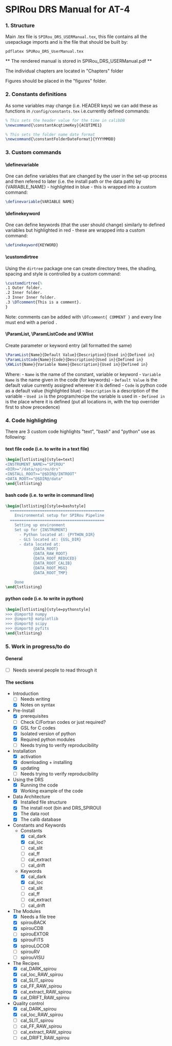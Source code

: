 # SPIRou DRS Manual for AT-4

### 1. Structure

Main .tex file is `SPIRou_DRS_USERManual.tex`, this file contains all the usepackage imports and is the file that should be built by:

`pdflatex SPURou_DRS_UserManual.tex`

** The rendered manual is stored in SPIRou_DRS_USERManual.pdf **

The individual chapters are located in "Chapters" folder

Figures should be placed in the "figures" folder.

### 2. Constants definitions

As some variables may change (i.e. HEADER keys) we can add these as functions in `/config/constants.tex` i.e.currently defined commands:

```tex
% This sets the header value for the time in calibDB
\newcommand{\constantAcqtimeKey}{ACQTIME1}

% This sets the folder name date format
\newcommand{\constantFolderDateFormat}{YYYYMMDD}

```

### 3. Custom commands

#### \definevariable
One can define variables that are changed by the user in the set-up process and then refered to later (i.e. the install path or the data path) by {VARIABLE_NAME} - highlighted in blue - this is wrapped into a custom command:
```tex
\definevariable{VARIABLE NAME}
```

#### \definekeyword
One can define keywords (that the user should change) similarly to defined variables but highlighted in red - these are wrapped into a custom command:
```tex
\definekeyword{KEYWORD}
```

#### \customdirtree
Using the `dirtree` package one can create directory trees, the shading, spacing and style is controlled by a custom command:
```tex
\customdirtree{%
.1 Outer folder.
.2 Inner folder.
.3 Inner Inner folder.
.3 \DTcomment{This is a comment}.
}
```
Note: comments can be added with `\DTcomment{ COMMENT }` and every line must end with a period `.`

#### \ParamList, \ParamListCode and \KWlist

Create parameter or keyword entry (all formatted the same)
```tex
\ParamList{Name}{Default Value}{Description}{Used in}{Defined in}
\ParamListCode{Name}{Code}{Description}{Used in}{Defined in}
\KWList{Name}{Variable Name}{Description}{Used in}{Defined in}
```

Where:
    - `Name` is the name of the constant, variable or keyword
    - `Variable Name` is the name given in the code (for keywords)
    - `Default Value` is the default value currently assigned wherever it is defined
    - `Code` is python code as a default value (highlighted blue)
    - `Description` is a description of the variable
    - `Used in` is the program/recipe the variable is used in
    - `Defined in` is the place where it is defined (put all locations in, with the top overrider first to show precedence)

### 4. Code highlighting

There are 3 custom code highlights "text", "bash" and "python" use as following:

#### text file code (i.e. to write in a text file)
```tex
\begin{lstlisting}[style=text]
<INSTRUMENT_NAME>="SPIROU"
<DIR>="/data/spirou/drs"
<INSTALL_ROOT>="@$DIR@/INTROOT"
<DATA_ROOT>="@$DIR@/data"
\end{lstlisting}
```

#### bash code (i.e. to write in command line)
```tex
\begin{lstlisting}[style=bashstyle]
  =========================================
    Environmental setup for SPIRou Pipeline
  =========================================
    Setting up environment
    Set up for {INSTRUMENT}
      - Python located at: {PYTHON_DIR}
      - GLS located at: {GSL_DIR}
      - data located at:
            {DATA_ROOT}
            {DATA_RAW_ROOT}
            {DATA_ROOT_REDUCED}
            {DATA_ROOT_CALIB}
            {DATA_ROOT_MSG}
            {DATA_ROOT_TMP}

    Done
\end{lstlisting}
```

#### python code (i.e. to write in python)
```tex
\begin{lstlisting}[style=pythonstyle]
>>> @import@ numpy
>>> @import@ matplotlib
>>> @import@ scipy
>>> @import@ pyfits
\end{lstlisting}
```

### 5. Work in progress/to do

#### General
- [ ] Needs several people to read through it

#### The sections
- Introduction
    - [ ] Needs writing
    - [x] Notes on syntax
- Pre-Install
    - [x] prerequisites
    - [ ] Check C/Fortran codes or just required?
    - [x] GSL for C codes
    - [x] Isolated version of python
    - [x] Required python modules
    - [ ] Needs trying to verify reproducibility
- Installation
    - [x] activation
    - [x] downloading + installing
    - [x] updating
    - [ ] Needs trying to verify reproducibility
- Using the DRS
    - [x] Running the code
    - [x] Working example of the code
- Data Architecture
    - [x] Installed file structure
    - [x] The install root (bin and DRS_SPIROU)
    - [x] The data root
    - [x] The calib database
- Constants and Keywords
    - Constants
        - [x] cal_dark
        - [x] cal_loc
        - [ ] cal_slit
        - [ ] cal_ff
        - [ ] cal_extract
        - [ ] cal_drift
    - Keywords
        - [x] cal_dark
        - [x] cal_loc
        - [ ] cal_slit
        - [ ] cal_ff
        - [ ] cal_extract
        - [ ] cal_drift
- The Modules
    - [x] Needs a file tree
    - [x] spirouBACK
    - [x] spirouCDB
    - [ ] spirouEXTOR
    - [x] spirouFITS
    - [x] spirouLOCOR
    - [ ] spirouRV
    - [ ] spirouVISU
- The Recipes
    - [x] cal_DARK_spirou
    - [x] cal_loc_RAW_spirou
    - [x] cal_SLIT_spirou
    - [x] cal_FF_RAW_spirou
    - [x] cal_extract_RAW_spirou
    - [x] cal_DRIFT_RAW_spirou
- Quality control
    - [x] cal_DARK_spirou
    - [x] cal_loc_RAW_spirou
    - [ ] cal_SLIT_spirou
    - [ ] cal_FF_RAW_spirou
    - [ ] cal_extract_RAW_spirou
    - [ ] cal_DRIFT_RAW_spirou